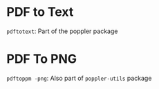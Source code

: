 # PDF to Text

`pdftotext`: Part of the poppler package

# PDF To PNG

`pdftoppm -png`: Also part of `poppler-utils` package
